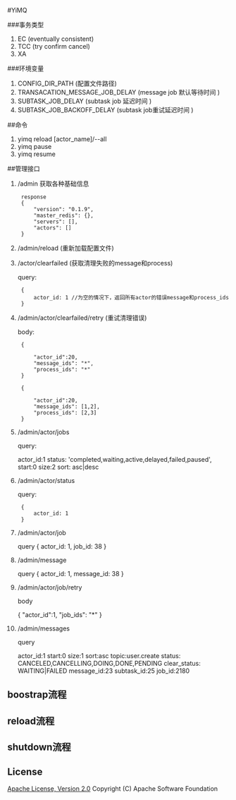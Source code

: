 #YiMQ


###事务类型
1. EC  (eventually consistent)
2. TCC (try confirm cancel)
3. XA  




###环境变量

1. CONFIG_DIR_PATH (配置文件路径)
2. TRANSACATION_MESSAGE_JOB_DELAY (message job 默认等待时间 )
3. SUBTASK_JOB_DELAY (subtask job 延迟时间 )
4. SUBTASK_JOB_BACKOFF_DELAY (subtask job重试延迟时间 )

##命令

1. yimq reload [actor_name]/--all
2. yimq pause
3. yimq resume

##管理接口

1. /admin  获取各种基础信息

        response
        {
            "version": "0.1.9",
            "master_redis": {},
            "servers": [],
            "actors": []
        }

1. /admin/reload (重新加载配置文件)

2. /actor/clearfailed (获取清理失败的message和process)
   
    query:

        {
            actor_id: 1 //为空的情况下，返回所有actor的错误message和process_ids
        }
   

3. /admin/actor/clearfailed/retry (重试清理错误)

    body:

        {

            "actor_id":20,
            "message_ids": "*",
            "process_ids": "*"
        }

        {

            "actor_id":20,
            "message_ids": [1,2],
            "process_ids": [2,3]
        }

4. /admin/actor/jobs

    query:

    actor_id:1
    status: 'completed,waiting,active,delayed,failed,paused',
    start:0
    size:2
    sort: asc|desc

5. /admin/actor/status

    query:

        {
            actor_id: 1
        }

6. /admin/actor/job

    query
    {
        actor_id: 1,
        job_id: 38
    }

7. /admin/message

    query
    {
        actor_id: 1,
        message_id: 38
    }

8.  /admin/actor/job/retry

    body
    
    {
        "actor_id":1,
        "job_ids": "*"
    }
    
9.  /admin/messages

    query

    actor_id:1
    start:0
    size:1
    sort:asc
    topic:user.create
    status: CANCELED,CANCELLING,DOING,DONE,PENDING
    clear_status: WAITING|FAILED
    message_id:23
    subtask_id:25
    job_id:2180


## boostrap流程


## reload流程



## shutdown流程



## License
[Apache License, Version 2.0](http://www.apache.org/licenses/LICENSE-2.0.html) Copyright (C) Apache Software Foundation